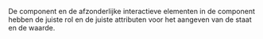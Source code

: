 <!-- @license CC0-1.0 -->

De component en de afzonderlijke interactieve elementen in de component hebben de juiste rol en de juiste attributen voor het aangeven van de staat en de waarde.
